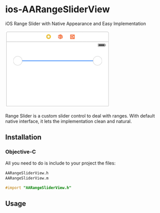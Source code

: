 # ios-AARangeSliderView
iOS Range Slider with Native Appearance and Easy Implementation

![rangeslider](https://github.com/allanalves/ios-AARangeSliderView/blob/master/Images/rangeslider.png?raw=true)

Range Slider is a custom slider control to deal with ranges. With default native interface, it lets the implementation clean and natural.

## Installation

### Objective-C
All you need to do is include to your project the files:

```files
AARangeSliderView.h
AARangeSliderView.m
```

```objective-c
#import "AARangeSliderView.h"
```

## Usage
